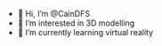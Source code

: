 - 👋 Hi, I’m @CainDFS
- 👀 I’m interested in 3D modelling
- 🌱 I’m currently learning virtual reality

<!---
CainDFS/CainDFS is a ✨ special ✨ repository because its `README.md` (this file) appears on your GitHub profile.
You can click the Preview link to take a look at your changes.
--->
